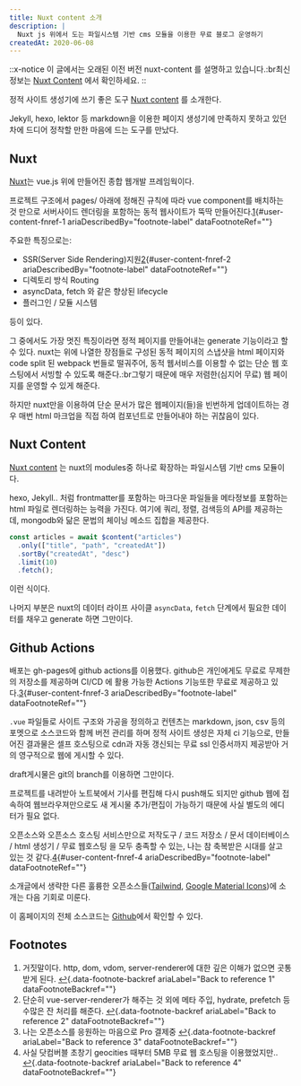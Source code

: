 ```yaml
---
title: Nuxt content 소개
description: |
  Nuxt js 위에서 도는 파일시스템 기반 cms 모듈을 이용한 무료 블로그 운영하기
createdAt: 2020-06-08
---
```


::x-notice
이 글에서는 오래된 이전 버전 nuxt-content 를 설명하고 있습니다.:br최신 정보는 [Nuxt Content](https://content.nuxtjs.org/) 에서 확인하세요.
::

정적 사이트 생성기에 쓰기 좋은 도구 [Nuxt content](https://content.nuxtjs.org/) 를 소개한다.

Jekyll, hexo, lektor 등 markdown을 이용한 페이지 생성기에 만족하지 못하고 있던 차에 드디어 정착할 만한 마음에 드는 도구를 만났다.

## Nuxt

[Nuxt](https://nuxtjs.org)는 vue.js 위에 만들어진 종합 웹개발 프레임웍이다.

프로젝트 구조에서 pages/ 아래에 정해진 규칙에 따라 vue component를 배치하는 것 만으로 서버사이드 렌더링을 포함하는 동적 웹사이트가 뚝딱 만들어진다.[1](#user-content-fn-1){#user-content-fnref-1 ariaDescribedBy="footnote-label" dataFootnoteRef=""}

주요한 특징으로는:

- SSR(Server Side Rendering)지원[2](#user-content-fn-2){#user-content-fnref-2 ariaDescribedBy="footnote-label" dataFootnoteRef=""}
- 디렉토리 방식 Routing
- asyncData, fetch 와 같은 향상된 lifecycle
- 플러그인 / 모듈 시스템

등이 있다.

그 중에서도 가장 멋진 특징이라면 정적 페이지를 만들어내는 generate 기능이라고 할 수 있다. nuxt는 위에 나열한 장점들로 구성된 동적 페이지의 스냅샷을 html 페이지와 code split 된 webpack 번들로 떨궈주어, 동적 웹서비스를 이용할 수 없는 단순 웹 호스팅에서 서빙할 수 있도록 해준다.:br그렇기 때문에 매우 저렴한(심지어 무료) 웹 페이지를 운영할 수 있게 해준다.

하지만 nuxt만을 이용하여 단순 문서가 많은 웹페이지(들)을 빈번하게 업데이트하는 경우 매번 html 마크업을 직접 하여 컴포넌트로 만들어내야 하는 귀찮음이 있다.

## Nuxt Content

[Nuxt content](https://content.nuxtjs.org/) 는 nuxt의 modules중 하나로 확장하는 파일시스템 기반 cms 모듈이다.

hexo, Jekyll.. 처럼 frontmatter를 포함하는 마크다운 파일들을 메타정보를 포함하는 html 파일로 렌더링하는 능력을 가진다. 여기에 쿼리, 정렬, 검색등의 API를 제공하는데, mongodb와 닮은 문법의 체이닝 메소드 집합을 제공한다.

```js
const articles = await $content("articles")
  .only(["title", "path", "createdAt"])
  .sortBy("createdAt", "desc")
  .limit(10)
  .fetch();
```

이런 식이다.

나머지 부분은 nuxt의 데이터 라이프 사이클 `asyncData`, `fetch` 단계에서 필요한 데이터를 채우고 generate 하면 그만이다.

## Github Actions

배포는 gh-pages에 github actions를 이용했다. github은 개인에게도 무료로 무제한의 저장소를 제공하며 CI/CD 에 활용 가능한 Actions 기능또한 무료로 제공하고 있다.[3](#user-content-fn-3){#user-content-fnref-3 ariaDescribedBy="footnote-label" dataFootnoteRef=""}

`.vue` 파일들로 사이트 구조와 가공을 정의하고 컨텐츠는 markdown, json, csv 등의 포멧으로 소스코드와 함께 버전 관리를 하며 정적 사이트 생성은 자체 ci 기능으로, 만들어진 결과물은 셀프 호스팅으로 cdn과 자동 갱신되는 무료 ssl 인증서까지 제공받아 거의 영구적으로 웹에 게시할 수 있다.

draft게시물은 git의 branch를 이용하면 그만이다.

프로젝트를 내려받아 노트북에서 기사를 편집해 다시 push해도 되지만 github 웹에 접속하여 웹브라우져만으로도 새 게시물 추가/편집이 가능하기 때문에 사실 별도의 에디터가 필요 없다.

오픈소스와 오픈소스 호스팅 서비스만으로 저작도구 / 코드 저장소 / 문서 데이터베이스 / html 생성기 / 무료 웹호스팅 을 모두 충족할 수 있는, 나는 참 축복받은 시대를 살고 있는 것 같다.[4](#user-content-fn-4){#user-content-fnref-4 ariaDescribedBy="footnote-label" dataFootnoteRef=""}

소개글에서 생략한 다른 훌륭한 오픈소스들([Tailwind](https://tailwindcss.com/), [Google Material Icons](http://google.github.io/material-design-icons/#icon-font-for-the-web))에 소개는 다음 기회로 미룬다.

이 홈페이지의 전체 소스코드는 [Github](https://github.com/comfuture/changkyun.kim)에서 확인할 수 있다.

## Footnotes

1. 거짓말이다. http, dom, vdom, server-renderer에 대한 깊은 이해가 없으면 곳통받게 된다. [↩](#user-content-fnref-1){.data-footnote-backref ariaLabel="Back to reference 1" dataFootnoteBackref=""}
2. 단순히 vue-server-renderer가 해주는 것 외에 메타 주입, hydrate, prefetch 등 수많은 잔 처리를 해준다. [↩](#user-content-fnref-2){.data-footnote-backref ariaLabel="Back to reference 2" dataFootnoteBackref=""}
3. 나는 오픈소스를 응원하는 마음으로 Pro 결제중 [↩](#user-content-fnref-3){.data-footnote-backref ariaLabel="Back to reference 3" dataFootnoteBackref=""}
4. 사실 닷컴버블 초창기 geocities 때부터 5MB 무료 웹 호스팅을 이용했었지만.. [↩](#user-content-fnref-4){.data-footnote-backref ariaLabel="Back to reference 4" dataFootnoteBackref=""}
